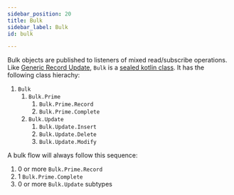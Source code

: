 ```yaml
---
sidebar_position: 20
title: Bulk
sidebar_label: Bulk
id: bulk

---
```


Bulk objects are published to listeners of mixed read/subscribe operations. Like 
[Generic Record Update](../generic-record-update), `Bulk` is a 
[sealed kotlin class](https://kotlinlang.org/docs/sealed-classes.html). It has the following class hierachy: 

1. `Bulk`
    1. `Bulk.Prime`
        1. `Bulk.Prime.Record`
        2. `Bulk.Prime.Complete`
    2. `Bulk.Update`
        1. `Bulk.Update.Insert`
        2. `Bulk.Update.Delete`
        3. `Bulk.Update.Modify`

A bulk flow will always follow this sequence:

1. 0 or more `Bulk.Prime.Record`
2. 1 `Bulk.Prime.Complete`
3. 0 or more `Bulk.Update` subtypes

